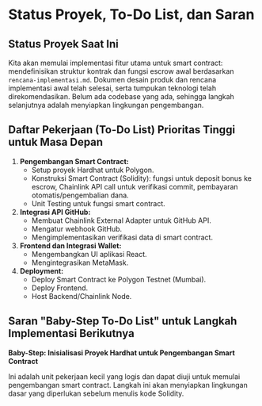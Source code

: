 # Status Proyek, To-Do List, dan Saran

## Status Proyek Saat Ini
Kita akan memulai implementasi fitur utama untuk smart contract: mendefinisikan struktur kontrak dan fungsi escrow awal berdasarkan `rencana-implementasi.md`. Dokumen desain produk dan rencana implementasi awal telah selesai, serta tumpukan teknologi telah direkomendasikan. Belum ada codebase yang ada, sehingga langkah selanjutnya adalah menyiapkan lingkungan pengembangan.

## Daftar Pekerjaan (To-Do List) Prioritas Tinggi untuk Masa Depan

1.  **Pengembangan Smart Contract:**
    *   Setup proyek Hardhat untuk Polygon.
    *   Konstruksi Smart Contract (Solidity): fungsi untuk deposit bonus ke escrow, Chainlink API call untuk verifikasi commit, pembayaran otomatis/pengembalian dana.
    *   Unit Testing untuk fungsi smart contract.
2.  **Integrasi API GitHub:**
    *   Membuat Chainlink External Adapter untuk GitHub API.
    *   Mengatur webhook GitHub.
    *   Mengimplementasikan verifikasi data di smart contract.
3.  **Frontend dan Integrasi Wallet:**
    *   Mengembangkan UI aplikasi React.
    *   Mengintegrasikan MetaMask.
4.  **Deployment:**
    *   Deploy Smart Contract ke Polygon Testnet (Mumbai).
    *   Deploy Frontend.
    *   Host Backend/Chainlink Node.

## Saran "Baby-Step To-Do List" untuk Langkah Implementasi Berikutnya

**Baby-Step: Inisialisasi Proyek Hardhat untuk Pengembangan Smart Contract**

Ini adalah unit pekerjaan kecil yang logis dan dapat diuji untuk memulai pengembangan smart contract. Langkah ini akan menyiapkan lingkungan dasar yang diperlukan sebelum menulis kode Solidity.
